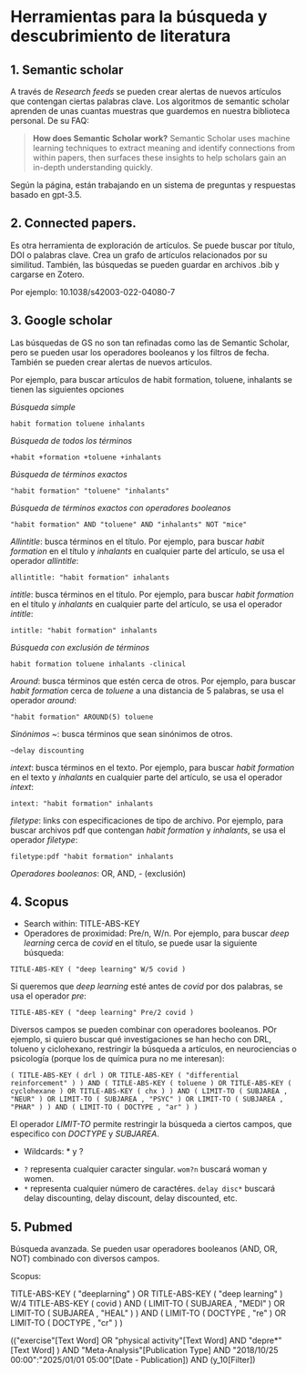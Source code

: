 # Herramientas para la búsqueda y descubrimiento de literatura

## 1. Semantic scholar

A través de *Research feeds* se pueden crear alertas de nuevos artículos que contengan ciertas palabras clave. Los algoritmos de semantic scholar aprenden de unas cuantas muestras que guardemos en nuestra biblioteca personal. De su FAQ:

> **How does Semantic Scholar work?**
> Semantic Scholar uses machine learning techniques to extract meaning and identify connections from within papers, then surfaces these insights to help scholars gain an in-depth understanding quickly.

Según la página, están trabajando en un sistema de preguntas y respuestas basado en gpt-3.5.

## 2. Connected papers. 

Es otra herramienta de exploración de artículos. Se puede buscar por título, DOI o palabras clave. Crea un grafo de artículos relacionados por su similitud. También, las búsquedas se pueden guardar en archivos .bib y cargarse en Zotero.

Por ejemplo:
10.1038/s42003-022-04080-7

## 3. Google scholar

Las búsquedas de GS no son tan refinadas como las de Semantic Scholar, pero se pueden usar los operadores booleanos y los filtros de fecha. También se pueden crear alertas de nuevos artículos.

Por ejemplo, para buscar artículos de habit formation, toluene, inhalants se tienen las siguientes opciones

*Búsqueda simple*

```
habit formation toluene inhalants
```

*Búsqueda de todos los términos*

```
+habit +formation +toluene +inhalants
```

*Búsqueda de términos exactos*

```
"habit formation" "toluene" "inhalants"
```

*Búsqueda de términos exactos con operadores booleanos*

```
"habit formation" AND "toluene" AND "inhalants" NOT "mice"
```

*Allintitle*: busca términos en el título. Por ejemplo, para buscar *habit formation* en el título y *inhalants* en cualquier parte del artículo, se usa el operador *allintitle*:

```
allintitle: "habit formation" inhalants
```

*intitle*: busca términos en el título. Por ejemplo, para buscar *habit formation* en el título y *inhalants* en cualquier parte del artículo, se usa el operador *intitle*:

```
intitle: "habit formation" inhalants
```

*Búsqueda con exclusión de términos*

```
habit formation toluene inhalants -clinical
```

*Around*: busca términos que estén cerca de otros. Por ejemplo, para buscar *habit formation* cerca de *toluene* a una distancia de 5 palabras, se usa el operador *around*:

```
"habit formation" AROUND(5) toluene
```

*Sinónimos ~*: busca términos que sean sinónimos de otros. 

```
~delay discounting
```

*intext*: busca términos en el texto. Por ejemplo, para buscar *habit formation* en el texto y *inhalants* en cualquier parte del artículo, se usa el operador *intext*:

```
intext: "habit formation" inhalants
```

*filetype*: links con especificaciones de tipo de archivo. Por ejemplo, para buscar archivos pdf que contengan *habit formation* y *inhalants*, se usa el operador *filetype*:

```
filetype:pdf "habit formation" inhalants
```

*Operadores booleanos*: OR, AND, - (exclusión)


## 4. Scopus

* Search within: TITLE-ABS-KEY
* Operadores de proximidad: Pre/n, W/n. Por ejemplo, para buscar *deep learning* cerca de *covid* en el título, se puede usar la siguiente búsqueda:

```
TITLE-ABS-KEY ( "deep learning" W/5 covid )
```

Si queremos que *deep learning* esté antes de *covid* por dos palabras, se usa el operador *pre*:

```
TITLE-ABS-KEY ( "deep learning" Pre/2 covid )
```

Diversos campos se pueden combinar con operadores booleanos. POr ejemplo, si quiero buscar qué investigaciones se han hecho con DRL, tolueno y ciclohexano, restringir la búsqueda a artículos, en neurociencias o psicología (porque los de química pura no me interesan):

```
( TITLE-ABS-KEY ( drl ) OR TITLE-ABS-KEY ( "differential reinforcement" ) ) AND ( TITLE-ABS-KEY ( toluene ) OR TITLE-ABS-KEY ( cyclohexane ) OR TITLE-ABS-KEY ( chx ) ) AND ( LIMIT-TO ( SUBJAREA , "NEUR" ) OR LIMIT-TO ( SUBJAREA , "PSYC" ) OR LIMIT-TO ( SUBJAREA , "PHAR" ) ) AND ( LIMIT-TO ( DOCTYPE , "ar" ) )
```

El operador *LIMIT-TO* permite restringir la búsqueda a ciertos campos, que especifico con *DOCTYPE* y *SUBJAREA*.

* Wildcards: * y ?

- `?` representa cualquier caracter singular. `wom?n` buscará woman y women. 
- `*` representa cualquier número de caractéres. `delay disc*` buscará delay discounting, delay discount, delay discounted, etc.

## 5. Pubmed

Búsqueda avanzada. Se pueden usar operadores booleanos (AND, OR, NOT) combinado con diversos campos. 

Scopus:

TITLE-ABS-KEY ( "deeplarning" ) OR TITLE-ABS-KEY ( "deep learning" ) W/4 TITLE-ABS-KEY ( covid ) AND ( LIMIT-TO ( SUBJAREA , "MEDI" ) OR LIMIT-TO ( SUBJAREA , "HEAL" ) ) AND ( LIMIT-TO ( DOCTYPE , "re" ) OR LIMIT-TO ( DOCTYPE , "cr" ) )


(("exercise"[Text Word] OR "physical activity"[Text Word] AND "depre*"[Text Word] ) AND "Meta-Analysis"[Publication Type] AND "2018/10/25 00:00":"2025/01/01 05:00"[Date - Publication]) AND (y_10[Filter])